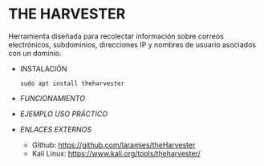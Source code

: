 # **THE HARVESTER**

Herramienta diseñada para recolectar información sobre correos electrónicos, subdominios, direcciones IP y nombres de usuario asociados con un dominio.

- INSTALACIÓN

      sudo apt install theharvester

- *FUNCIONAMIENTO*




- *EJEMPLO USO PRÁCTICO*



- *ENLACES EXTERNOS*

  - Github: https://github.com/laramies/theHarvester
  - Kali Linux: https://www.kali.org/tools/theharvester/
